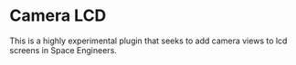 # Camera LCD
This is a highly experimental plugin that seeks to add camera views to lcd screens in Space Engineers. 
